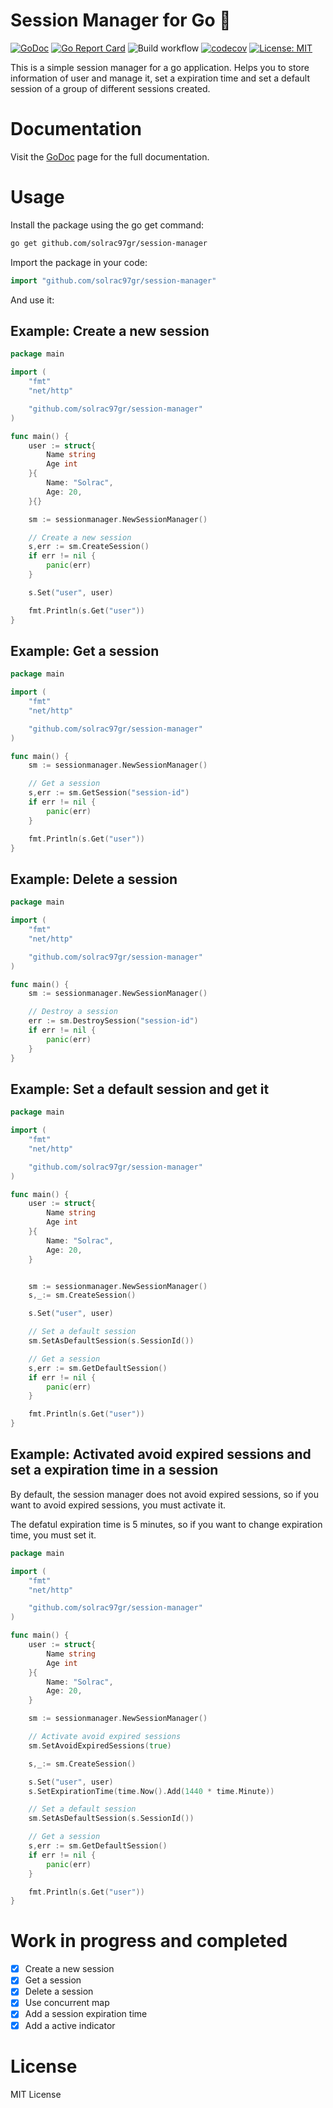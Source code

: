# Session Manager for Go 📂
[![GoDoc](https://godoc.org/github.com/solrac97gr/session-manager?status.svg)](https://godoc.org/github.com/solrac97gr/session-manager)
[![Go Report Card](https://goreportcard.com/badge/github.com/solrac97gr/session-manager)](https://goreportcard.com/report/github.com/solrac97gr/session-manager)
![Build workflow](https://github.com/solrac97gr/session-manager/actions/workflows/workflows.yml/badge.svg)
[![codecov](https://codecov.io/gh/solrac97gr/session-manager/branch/main/graph/badge.svg)](https://codecov.io/gh/solrac97gr/session-manager)
[![License: MIT](https://img.shields.io/badge/License-MIT-yellow.svg)](https://opensource.org/licenses/MIT)

This is a simple session manager for a go application. Helps you to store information of user and manage it, set a expiration time and set a default session of a group of different sessions created.

# Documentation

Visit the [GoDoc](https://godoc.org/github.com/solrac97gr/session-manager) page for the full documentation.



# Usage

Install the package using the go get command:

```bash
go get github.com/solrac97gr/session-manager
```

Import the package in your code:

```go
import "github.com/solrac97gr/session-manager"
```

And use it:

## Example: Create a new session
```go
package main

import (
    "fmt"
    "net/http"

    "github.com/solrac97gr/session-manager"
)

func main() {
    user := struct{
        Name string
        Age int
    }{
        Name: "Solrac",
        Age: 20,
    }{}

    sm := sessionmanager.NewSessionManager()

    // Create a new session
    s,err := sm.CreateSession()
    if err != nil {
        panic(err)
    }

    s.Set("user", user)

    fmt.Println(s.Get("user"))
}
```

## Example: Get a session
```go
package main

import (
    "fmt"
    "net/http"

    "github.com/solrac97gr/session-manager"
)

func main() {
    sm := sessionmanager.NewSessionManager()

    // Get a session
    s,err := sm.GetSession("session-id")
    if err != nil {
        panic(err)
    }

    fmt.Println(s.Get("user"))
}
```
## Example: Delete a session
```go
package main

import (
    "fmt"
    "net/http"

    "github.com/solrac97gr/session-manager"
)

func main() {
    sm := sessionmanager.NewSessionManager()

    // Destroy a session
    err := sm.DestroySession("session-id")
    if err != nil {
        panic(err)
    }
}
```
## Example: Set a default session and get it
```go
package main

import (
    "fmt"
    "net/http"

    "github.com/solrac97gr/session-manager"
)

func main() {
    user := struct{
        Name string
        Age int
    }{
        Name: "Solrac",
        Age: 20,
    }


    sm := sessionmanager.NewSessionManager()
    s,_:= sm.CreateSession()

    s.Set("user", user)

    // Set a default session
    sm.SetAsDefaultSession(s.SessionId())

    // Get a session
    s,err := sm.GetDefaultSession()
    if err != nil {
        panic(err)
    }

    fmt.Println(s.Get("user"))
}
```

## Example: Activated avoid expired sessions and set a expiration time in a session

By default, the session manager does not avoid expired sessions, so if you want to avoid expired sessions, you must activate it.

The defatul expiration time is 5 minutes, so if you want to change expiration time, you must set it.

```go
package main

import (
    "fmt"
    "net/http"

    "github.com/solrac97gr/session-manager"
)

func main() {
    user := struct{
        Name string
        Age int
    }{
        Name: "Solrac",
        Age: 20,
    }

    sm := sessionmanager.NewSessionManager()

    // Activate avoid expired sessions
    sm.SetAvoidExpiredSessions(true)

    s,_:= sm.CreateSession()

    s.Set("user", user)
    s.SetExpirationTime(time.Now().Add(1440 * time.Minute))

    // Set a default session
    sm.SetAsDefaultSession(s.SessionId())

    // Get a session
    s,err := sm.GetDefaultSession()
    if err != nil {
        panic(err)
    }

    fmt.Println(s.Get("user"))
}
```


# Work in progress and completed
- [x] Create a new session
- [x] Get a session
- [x] Delete a session
- [x] Use concurrent map
- [x] Add a session expiration time
- [x] Add a active indicator

# License
MIT License
